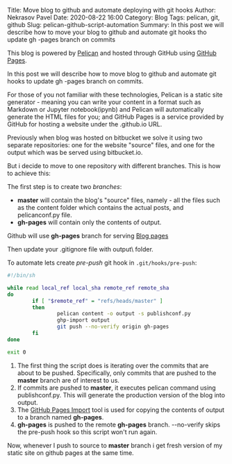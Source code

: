 Title: Move blog to github and automate deploying with git hooks
Author: Nekrasov Pavel
Date: 2020-08-22 16:00
Category: Blog
Tags: pelican, git, github
Slug: pelican-github-script-automation
Summary: In this post we will describe how to move your blog to github and automate git hooks tho
 update gh
-pages branch on commits

This blog is powered by [Pelican](http://docs.getpelican.com/en/stable) and hosted through 
GitHub using [GitHub Pages](https://pages.github.com/). 

In this post we will describe how to move blog to github and automate git hooks to update gh
-pages branch on commits.

For those of you not familiar with these technologies, 
Pelican is a static site generator - meaning you can write your content in a format such as 
Markdown or Jupyter notebook(ipynb) and Pelican will automatically generate the HTML files for you; 
and GitHub Pages is a service provided by GitHub for hosting a 
website under the <your-username>.github.io URL.

Previously when blog was hosted on bitbucket we solve it using two separate repositories: one for
 the
 website "source" files, and one for the output which was be served using bitbucket.io.

But i decide to move to one repository with different branches. This is how to achieve this:

The first step is to create two *branches*:

- **master** will contain the blog's "source" files, namely - all the files such as the content
 folder
 which contains the actual posts, and pelicanconf.py file.
- **gh-pages** will contain only the contents of output.

Github will use **gh-pages** branch for serving [Blog pages](https://nekrasovp.github.io/)

Then update your .gitignore file with output\ folder.

To automate lets create *pre-push* git hook in `.git/hooks/pre-push`:

```bash
#!/bin/sh

while read local_ref local_sha remote_ref remote_sha
do
        if [ "$remote_ref" = "refs/heads/master" ]
        then
                pelican content -o output -s publishconf.py
                ghp-import output
                git push --no-verify origin gh-pages
        fi
done

exit 0
```

1. The first thing the script does is iterating over the commits that are about to be pushed. 
Specifically, only commits that are pushed to the **master** branch are of interest to us.
2. If commits are pushed to **master**, it executes pelican command using publishconf.py. 
This will generate the production version of the blog into output.
3. The [GitHub Pages Import](https://pypi.org/project/ghp-import/) tool is used for copying the contents of output to a branch named 
**gh-pages**.
4. **gh-pages** is pushed to the remote **gh-pages** branch. --no-verify skips the pre-push hook
 so this 
script won't run again.


Now, whenever I push to source to **master** branch i get fresh version of my static site on github
 pages at the same time.